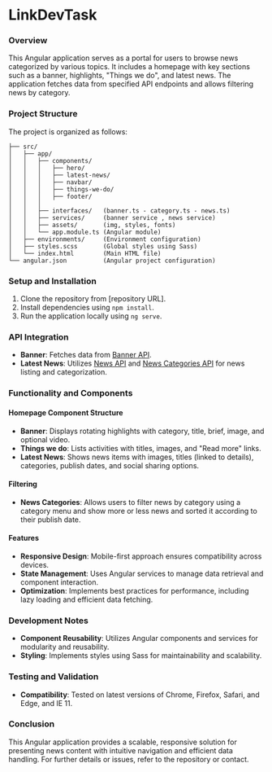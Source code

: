 # LinkDevTask

### Overview
This Angular application serves as a portal for users to browse news categorized by various topics. It includes a homepage with key sections such as a banner, highlights, "Things we do", and latest news. The application fetches data from specified API endpoints and allows filtering news by category.


### Project Structure
The project is organized as follows:
```
├── src/
│   ├── app/
│   │   ├── components/
│   │   │   ├── hero/
│   │   │   ├── latest-news/
│   │   │   ├── navbar/
│   │   │   ├── things-we-do/
│   │   │   ├── footer/
│   │   │
│   │   ├── interfaces/   (banner.ts - category.ts - news.ts)
│   │   ├── services/     (banner service , news service)
│   │   ├── assets/       (img, styles, fonts)
│   │   └── app.module.ts (Angular module)
│   ├── environments/     (Environment configuration)
│   ├── styles.scss       (Global styles using Sass)
│   └── index.html        (Main HTML file)
└── angular.json          (Angular project configuration)
```

### Setup and Installation
1. Clone the repository from [repository URL].
2. Install dependencies using `npm install`.
3. Run the application locally using `ng serve`.

### API Integration
- **Banner**: Fetches data from [Banner API](assets/json/banner.json).
- **Latest News**: Utilizes [News API]([https://api.npoint.io/d275425a434e02acf2f7/news_listing](https://api.npoint.io/d275425a434e02acf2f7)) and [News Categories API]([https://api.npoint.io/91298d970c27e9a06518](https://api.npoint.io/91298d970c27e9a06518)) for news listing and categorization.

### Functionality and Components

#### Homepage Component Structure
- **Banner**: Displays rotating highlights with category, title, brief, image, and optional video.
- **Things we do**: Lists activities with titles, images, and "Read more" links.
- **Latest News**: Shows news items with images, titles (linked to details), categories, publish dates, and social sharing options.

#### Filtering
- **News Categories**: Allows users to filter news by category using a category menu and show more or less news and sorted it according to their publish date.

#### Features
- **Responsive Design**: Mobile-first approach ensures compatibility across devices.
- **State Management**: Uses Angular services to manage data retrieval and component interaction.
- **Optimization**: Implements best practices for performance, including lazy loading and efficient data fetching.

### Development Notes
- **Component Reusability**: Utilizes Angular components and services for modularity and reusability.
- **Styling**: Implements styles using Sass for maintainability and scalability.

### Testing and Validation
- **Compatibility**: Tested on latest versions of Chrome, Firefox, Safari, and Edge, and IE 11.

### Conclusion
This Angular application provides a scalable, responsive solution for presenting news content with intuitive navigation and efficient data handling. For further details or issues, refer to the repository or contact.
